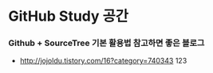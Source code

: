 ﻿GitHub Study 공간
============


### Github + SourceTree 기본 활용법 참고하면 좋은 블로그  
* <http://jojoldu.tistory.com/16?category=740343>
123
